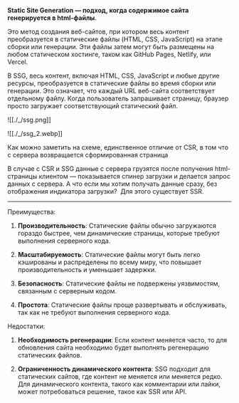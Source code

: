 **Static Site Generation — подход, когда содержимое сайта генерируется в html-файлы**.

Это метод создания веб-сайтов, при котором весь контент преобразуется в статические файлы (HTML, CSS, JavaScript) на этапе сборки или генерации. Эти файлы затем могут быть размещены на любом статическом хостинге, таком как GitHub Pages, Netlify, или Vercel.

В SSG, весь контент, включая HTML, CSS, JavaScript и любые другие ресурсы, преобразуется в статические файлы во время сборки или генерации. Это означает, что каждый URL веб-сайта соответствует отдельному файлу. Когда пользователь запрашивает страницу, браузер просто загружает соответствующий статический файл.

![[./_/ssg.png]]

![[./_/ssg_2.webp]]

Как можно заметить на схеме, единственное отличие от CSR, в том что с сервера возвращается сформированная страница

В случае с CSR и SSG данные с сервера грузятся после получения html-страницы клиентом — показывается спинер загрузки и делается запрос данных с сервера. А что если мы хотим получать данные сразу, без отображения индикатора загрузки?  Для этого существует SSR.

---

Преимущества:

1. **Производительность**: Статические файлы обычно загружаются гораздо быстрее, чем динамические страницы, которые требуют выполнения серверного кода.
    
2. **Масштабируемость**: Статические файлы могут быть легко кэшированы и распределены по всему миру, что повышает производительность и уменьшает задержки.
    
3. **Безопасность**: Статические файлы не подвержены уязвимостям, связанным с серверным кодом.
    
4. **Простота**: Статические файлы проще развертывать и обслуживать, так как не требуют выполнения серверного кода.
    

Недостатки:

1. **Необходимость регенерации**: Если контент меняется часто, то для обновления сайта необходимо будет выполнять регенерацию статических файлов.
    
2. **Ограниченность динамического контента**: SSG подходит для статических сайтов, где контент не меняется или меняется редко. Для динамического контента, такого как комментарии или лайки, может потребоваться решение, такое как SSR или API.